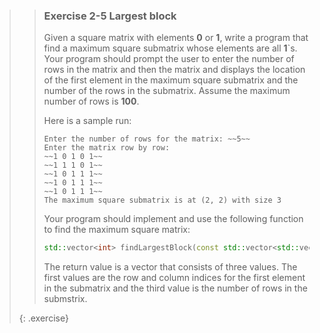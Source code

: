 >> ### Exercise 2-5 Largest block
>>
>> Given a square matrix with elements **0** or **1**, write a program that find a maximum square submatrix whose elements are all **1**`s. Your program should prompt the user to enter the number of rows in the matrix and then the matrix and displays the location of the first element in the maximum square submatrix and the number of the rows in the submatrix. Assume the maximum number of rows is **100**. 
>>
>> Here is a sample run:
>>
>>```output
>> Enter the number of rows for the matrix: ~~5~~
>> Enter the matrix row by row: 
>> ~~1 0 1 0 1~~ 
>> ~~1 1 1 0 1~~ 
>> ~~1 0 1 1 1~~
>> ~~1 0 1 1 1~~ 
>> ~~1 0 1 1 1~~ 
>> The maximum square submatrix is at (2, 2) with size 3
>>```
>>
>> Your program should implement and use the following function to find the maximum square matrix:
>>
>>```cpp
>> std::vector<int> findLargestBlock(const std::vector<std::vector<int>>& m);
>>```
>>
>> The return value is a vector that consists of three values. The first values are the row and column indices for the first element in the submatrix and the third value is the number of rows in the submstrix.
>>
>{: .exercise}